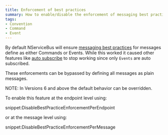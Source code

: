 ```yaml
---
title: Enforcement of best practices
summary: How to enable/disable the enforcement of messaging best practices based on Events and Commands
tags:
- Convention
- Command
- Event
---
```


By default NServiceBus will ensure [messaging best practices](messages-events-commands.md) for messages define as either Commands or Events. While this worked it caused other features like [auto subscribe](publish-subscribe/controlling-what-is-subscribed.md) to stop working since only `Events` are auto subscribed.

These enforcements can be bypassed by defining all messages as plain messages.

NOTE: In Versions 6 and above the default behavior can be overridden.

To enable this feature at the endpoint level using:

snippet:DisableBestPracticeEnforcementPerEndpoint

or at the message level using:

snippet:DisableBestPracticeEnforcementPerMessage